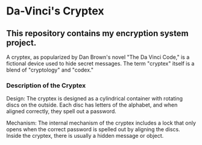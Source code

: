# Da-Vinci's Cryptex
<h2>This repository contains my encryption system project.</h2>

A cryptex, as popularized by Dan Brown's novel "The Da Vinci Code," is a fictional device used to hide secret messages. The term "cryptex" itself is a blend of "cryptology" and "codex."

<h3>Description of the Cryptex</h3>
<p>
Design: The cryptex is designed as a cylindrical container with rotating discs on the outside. Each disc has letters of the alphabet, and when aligned correctly, they spell out a password.

Mechanism: The internal mechanism of the cryptex includes a lock that only opens when the correct password is spelled out by aligning the discs. Inside the cryptex, there is usually a hidden message or object.
</p>
